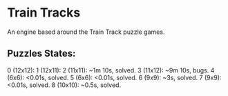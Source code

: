 # Train Tracks

An engine based around the Train Track puzzle games.

## Puzzles States:

0 (12x12): 
1 (12x11): 
2 (11x11): ~1m 10s, solved.
3 (11x12): ~9m 10s, bugs.
4 (6x6):   <0.01s,  solved.
5 (6x6):   <0.01s,  solved.
6 (9x9):   ~3s,     solved.
7 (9x9):   <0.01s,  solved.
8 (10x10): ~0.5s,   solved.

